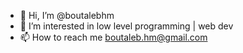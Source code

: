 - 👋 Hi, I’m @boutalebhm
- 👀 I’m interested in low level programming | web dev
- 📫 How to reach me boutaleb.hm@gmail.com

<!---
boutalebhm/boutalebhm is a ✨ special ✨ repository because its `README.md` (this file) appears on your GitHub profile.
You can click the Preview link to take a look at your changes.
--->
